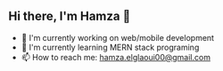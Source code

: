 ## Hi there, I'm Hamza 👋

<!--
**HAMZA1619/HAMZA1619** is a ✨ _special_ ✨ repository because its `README.md` (this file) appears on your GitHub profile.

Here are some ideas to get you started:
-->

- 🔭 I'm currently working on web/mobile development
- 🌱 I'm currently learning MERN stack programing
- 📫 How to reach me: hamza.elglaoui00@gmail.com


